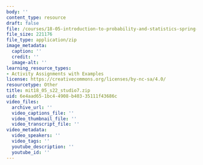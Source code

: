 ```yaml
---
body: ''
content_type: resource
draft: false
file: /courses/18-05-introduction-to-probability-and-statistics-spring-2022/mit18_05_s22_studio7.zip
file_size: 221176
file_type: application/zip
image_metadata:
  caption: ''
  credit: ''
  image-alt: ''
learning_resource_types:
- Activity Assignments with Examples
license: https://creativecommons.org/licenses/by-nc-sa/4.0/
resourcetype: Other
title: mit18_05_s22_studio7.zip
uid: 6e4aad65-1bc4-4908-b403-35111f43686c
video_files:
  archive_url: ''
  video_captions_file: ''
  video_thumbnail_file: ''
  video_transcript_file: ''
video_metadata:
  video_speakers: ''
  video_tags: ''
  youtube_description: ''
  youtube_id: ''
---
```

